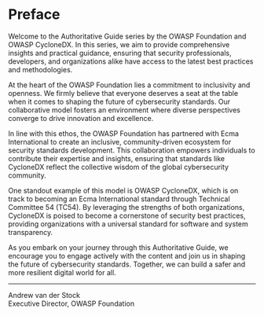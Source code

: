 # Preface

Welcome to the Authoritative Guide series by the OWASP Foundation and OWASP CycloneDX. In this series, we aim to
provide comprehensive insights and practical guidance, ensuring that security professionals, developers, and
organizations alike have access to the latest best practices and methodologies.

At the heart of the OWASP Foundation lies a commitment to inclusivity and openness. We firmly believe that everyone
deserves a seat at the table when it comes to shaping the future of cybersecurity standards. Our collaborative
model fosters an environment where diverse perspectives converge to drive innovation and excellence.

In line with this ethos, the OWASP Foundation has partnered with Ecma International to create an inclusive,
community-driven ecosystem for security standards development. This collaboration empowers individuals to contribute
their expertise and insights, ensuring that standards like CycloneDX reflect the collective wisdom of the global
cybersecurity community.

One standout example of this model is OWASP CycloneDX, which is on track to becoming an Ecma International
standard through Technical Committee 54 (TC54). By leveraging the strengths of both organizations, CycloneDX is poised
to become a cornerstone of security best practices, providing organizations with a universal standard for software and
system transparency.

As you embark on your journey through this Authoritative Guide, we encourage you to engage actively with the content
and join us in shaping the future of cybersecurity standards. Together, we can build a safer and more resilient digital
world for all.

---

Andrew van der Stock  
Executive Director, OWASP Foundation

<div style="page-break-after: always; visibility: hidden">
\newpage
</div>
